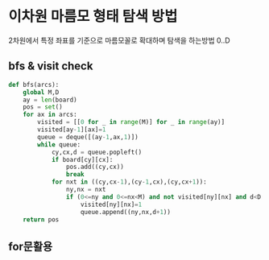 # 이차원 마름모 형태 탐색 방법
2차원에서 특정 좌표를 기준으로 마름모꼴로 확대하며 탐색을 하는방법
0..D

## bfs & visit check
```python
def bfs(arcs):
    global M,D
    ay = len(board)
    pos = set()
    for ax in arcs:
        visited = [[0 for _ in range(M)] for _ in range(ay)]
        visited[ay-1][ax]=1
        queue = deque([(ay-1,ax,1)])
        while queue:
            cy,cx,d = queue.popleft()
            if board[cy][cx]:
                pos.add((cy,cx))
                break
            for nxt in ((cy,cx-1),(cy-1,cx),(cy,cx+1)):
                ny,nx = nxt
                if (0<=ny and 0<=nx<M) and not visited[ny][nx] and d<D:
                    visited[ny][nx]=1
                    queue.append((ny,nx,d+1))
    return pos
```

## for문활용

```

```
